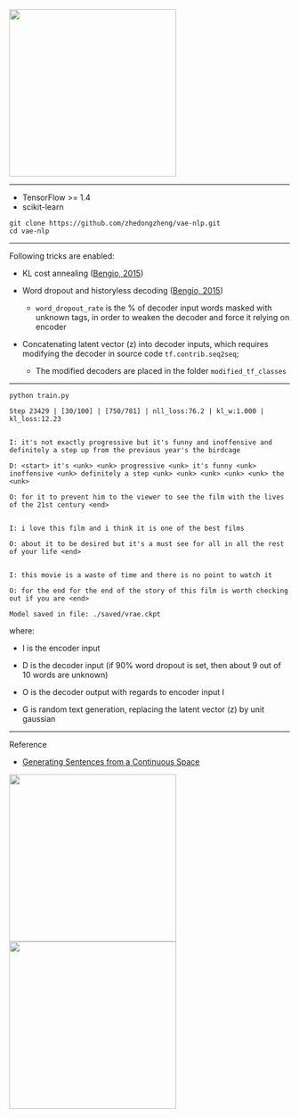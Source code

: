 <img src="https://github.com/zhedongzheng/finch/blob/master/assets/vrae_motivation.png" height='300'>

---
* TensorFlow >= 1.4
* scikit-learn
```
git clone https://github.com/zhedongzheng/vae-nlp.git
cd vae-nlp
```
---
Following tricks are enabled:
* KL cost annealing ([Bengio, 2015](https://arxiv.org/abs/1511.06349))

* Word dropout and historyless decoding ([Bengio, 2015](https://arxiv.org/abs/1511.06349))
    * ```word_dropout_rate``` is the % of decoder input words masked with unknown tags, in order to weaken the decoder and force it relying on encoder

* Concatenating latent vector (z) into decoder inputs, which requires modifying the decoder in source code ```tf.contrib.seq2seq```;
    * The modified decoders are placed in the folder ``` modified_tf_classes ```
---
``` python train.py ```
```
Step 23429 | [30/100] | [750/781] | nll_loss:76.2 | kl_w:1.000 | kl_loss:12.23 


I: it's not exactly progressive but it's funny and inoffensive and definitely a step up from the previous year's the birdcage

D: <start> it's <unk> <unk> progressive <unk> it's funny <unk> inoffensive <unk> definitely a step <unk> <unk> <unk> <unk> <unk> the <unk>

O: for it to prevent him to the viewer to see the film with the lives of the 21st century <end>


I: i love this film and i think it is one of the best films

O: about it to be desired but it's a must see for all in all the rest of your life <end>


I: this movie is a waste of time and there is no point to watch it

O: for the end for the end of the story of this film is worth checking out if you are <end>

Model saved in file: ./saved/vrae.ckpt
```
where:
* I is the encoder input

* D is the decoder input (if 90% word dropout is set, then about 9 out of 10 words are unknown)

* O is the decoder output with regards to encoder input I

* G is random text generation, replacing the latent vector (z) by unit gaussian

---
Reference
* [Generating Sentences from a Continuous Space](https://arxiv.org/abs/1511.06349)

<img src="https://github.com/zhedongzheng/finch/blob/master/assets/vrae_struct.jpg" height='300'>

<img src="https://github.com/zhedongzheng/finch/blob/master/assets/vrae.png" height="300">
